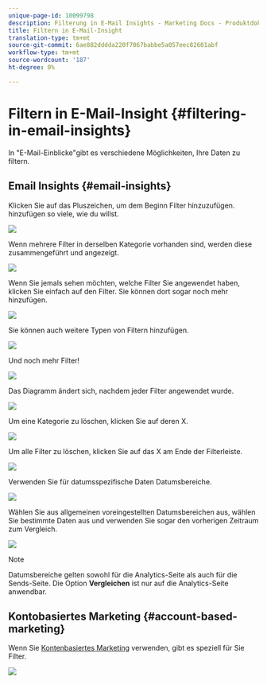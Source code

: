 ```yaml
---
unique-page-id: 10099798
description: Filterung in E-Mail Insights - Marketing Docs - Produktdokumentation
title: Filtern in E-Mail-Insight
translation-type: tm+mt
source-git-commit: 6ae882dddda220f7067babbe5a057eec82601abf
workflow-type: tm+mt
source-wordcount: '187'
ht-degree: 0%

---
```



# Filtern in E-Mail-Insight {#filtering-in-email-insights}

In &quot;E-Mail-Einblicke&quot;gibt es verschiedene Möglichkeiten, Ihre Daten zu filtern.

## Email Insights {#email-insights}

Klicken Sie auf das Pluszeichen, um dem Beginn Filter hinzuzufügen. hinzufügen so viele, wie du willst.

![](assets/one-2.png)

Wenn mehrere Filter in derselben Kategorie vorhanden sind, werden diese zusammengeführt und angezeigt.

![](assets/state.png)

Wenn Sie jemals sehen möchten, welche Filter Sie angewendet haben, klicken Sie einfach auf den Filter. Sie können dort sogar noch mehr hinzufügen.

![](assets/states.png)

Sie können auch weitere Typen von Filtern hinzufügen.

![](assets/os.png)

Und noch mehr Filter!

![](assets/more-filters.png)

Das Diagramm ändert sich, nachdem jeder Filter angewendet wurde.

![](assets/filtered-chart.png)

Um eine Kategorie zu löschen, klicken Sie auf deren X.

![](assets/filter1.png)

Um alle Filter zu löschen, klicken Sie auf das X am Ende der Filterleiste.

![](assets/filter2.png)

Verwenden Sie für datumsspezifische Daten Datumsbereiche.

![](assets/date-click.png)

Wählen Sie aus allgemeinen voreingestellten Datumsbereichen aus, wählen Sie bestimmte Daten aus und verwenden Sie sogar den vorherigen Zeitraum zum Vergleich.

![](assets/date-range.png)

>[!NOTE]
>
>Datumsbereiche gelten sowohl für die Analytics-Seite als auch für die Sends-Seite. Die Option **Vergleichen** ist nur auf die Analytics-Seite anwendbar.

## Kontobasiertes Marketing {#account-based-marketing}

Wenn Sie [Kontenbasiertes Marketing](https://docs.marketo.com/display/DOCS/Account+Based+Marketing+Overview) verwenden, gibt es speziell für Sie Filter.

![](assets/abm.png)

